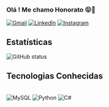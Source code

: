 ### Olá ! Me chamo Honorato 😝🤞

[![Gmail](https://img.shields.io/badge/Gmail-D14836?style=for-the-badge&logo=gmail&logoColor=white)]("mailto:wallacehonorato67@gmail.com") [![LinkedIn](https://img.shields.io/badge/LinkedIn-0077B5?style=for-the-badge&logo=linkedin&logoColor=white)](https://www.linkedin.com/in/wallace-honorato-b15a3b1a2/) [![Instagram](https://img.shields.io/badge/Instagram-E4405F?style=for-the-badge&logo=instagram&logoColor=white)](https://www.instagram.com/wallace.honorato.98/) 

## Estatísticas
![GitHub status](https://github-readme-stats.vercel.app/api?username=WallaceHS20&show_icons=true&theme=radical)

## Tecnologias Conhecidas
<div style="display: inline_block"><br/>
  <img align="center" alt="MySQL" src="https://img.shields.io/badge/MySQL-005C84?style=for-the-badge&logo=mysql&logoColor=white" />
  <img align="center" alt="Python" src="https://img.shields.io/badge/Python-3776AB?style=for-the-badge&logo=python&logoColor=white" />  
  <img align="center" alt="C#" src="https://img.shields.io/badge/C%23-239120?style=for-the-badge&logo=c-sharp&logoColor=white" />
</div> 
